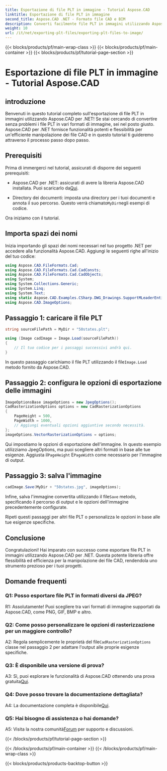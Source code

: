 ```yaml
---
title: Esportazione di file PLT in immagine - Tutorial Aspose.CAD
linktitle: Esportazione di file PLT in immagine
second_title: Aspose.CAD .NET - Formato file CAD e BIM
description: Converti facilmente file PLT in immagini utilizzando Aspose.CAD per .NET. Esplora opzioni flessibili e integrazione perfetta per le tue esigenze di manipolazione di file CAD.
weight: 10
url: /it/net/exporting-plt-files/exporting-plt-files-to-image/
---
```


{{< blocks/products/pf/main-wrap-class >}}
{{< blocks/products/pf/main-container >}}
{{< blocks/products/pf/tutorial-page-section >}}

# Esportazione di file PLT in immagine - Tutorial Aspose.CAD

## introduzione

Benvenuti in questo tutorial completo sull'esportazione di file PLT in immagini utilizzando Aspose.CAD per .NET! Se stai cercando di convertire senza problemi i file PLT in vari formati di immagine, sei nel posto giusto. Aspose.CAD per .NET fornisce funzionalità potenti e flessibilità per un'efficiente manipolazione dei file CAD e in questo tutorial ti guideremo attraverso il processo passo dopo passo.

## Prerequisiti

Prima di immergerci nel tutorial, assicurati di disporre dei seguenti prerequisiti:

-  Aspose.CAD per .NET: assicurati di avere la libreria Aspose.CAD installata. Puoi scaricarlo da[Qui](https://releases.aspose.com/cad/net/).

-  Directory dei documenti: imposta una directory per i tuoi documenti e annota il suo percorso. Questo verrà chiamato`MyDir`negli esempi di codice.

Ora iniziamo con il tutorial.

## Importa spazi dei nomi

Inizia importando gli spazi dei nomi necessari nel tuo progetto .NET per accedere alla funzionalità Aspose.CAD. Aggiungi le seguenti righe all'inizio del tuo codice:

```csharp
using Aspose.CAD.FileFormats.Cad;
using Aspose.CAD.FileFormats.Cad.CadConsts;
using Aspose.CAD.FileFormats.Cad.CadObjects;
using System;
using System.Collections.Generic;
using System.Linq;
using System.Text;
using static Aspose.CAD.Examples.CSharp.DWG_Drawings.SupportMLeaderEntityForDWGFormat;
using Aspose.CAD.ImageOptions;
```

## Passaggio 1: caricare il file PLT

```csharp
string sourceFilePath = MyDir + "50states.plt";

using (Image cadImage = Image.Load(sourceFilePath))
{
    // Il tuo codice per i passaggi successivi andrà qui.
}
```

 In questo passaggio carichiamo il file PLT utilizzando il file`Image.Load` metodo fornito da Aspose.CAD.

## Passaggio 2: configura le opzioni di esportazione delle immagini

```csharp
ImageOptionsBase imageOptions = new JpegOptions();
CadRasterizationOptions options = new CadRasterizationOptions
{
    PageHeight = 500,
    PageWidth = 1000,
    // Aggiungi eventuali opzioni aggiuntive secondo necessità.
};
imageOptions.VectorRasterizationOptions = options;
```

 Qui impostiamo le opzioni di esportazione dell'immagine. In questo esempio utilizziamo JpegOptions, ma puoi scegliere altri formati in base alle tue esigenze. Aggiusta il`PageHeight` E`PageWidth` come necessario per l'immagine di output.

## Passaggio 3: salva l'immagine

```csharp
cadImage.Save(MyDir + "50states.jpg", imageOptions);
```

 Infine, salva l'immagine convertita utilizzando il file`Save` metodo, specificando il percorso di output e le opzioni dell'immagine precedentemente configurate.

Ripeti questi passaggi per altri file PLT o personalizza le opzioni in base alle tue esigenze specifiche.

## Conclusione

Congratulazioni! Hai imparato con successo come esportare file PLT in immagini utilizzando Aspose.CAD per .NET. Questa potente libreria offre flessibilità ed efficienza per la manipolazione dei file CAD, rendendola uno strumento prezioso per i tuoi progetti.

## Domande frequenti

### Q1: Posso esportare file PLT in formati diversi da JPEG?

R1: Assolutamente! Puoi scegliere tra vari formati di immagine supportati da Aspose.CAD, come PNG, GIF, BMP e altro.

### Q2: Come posso personalizzare le opzioni di rasterizzazione per un maggiore controllo?

 A2: Regola semplicemente le proprietà del file`CadRasterizationOptions` classe nel passaggio 2 per adattare l'output alle proprie esigenze specifiche.

### Q3: È disponibile una versione di prova?

 A3: Sì, puoi esplorare le funzionalità di Aspose.CAD ottenendo una prova gratuita[Qui](https://releases.aspose.com/).

### Q4: Dove posso trovare la documentazione dettagliata?

 A4: La documentazione completa è disponibile[Qui](https://reference.aspose.com/cad/net/).

### Q5: Hai bisogno di assistenza o hai domande?

 A5: Visita la nostra comunità[Forum](https://forum.aspose.com/c/cad/19) per supporto e discussioni.

{{< /blocks/products/pf/tutorial-page-section >}}

{{< /blocks/products/pf/main-container >}}
{{< /blocks/products/pf/main-wrap-class >}}

{{< blocks/products/products-backtop-button >}}
